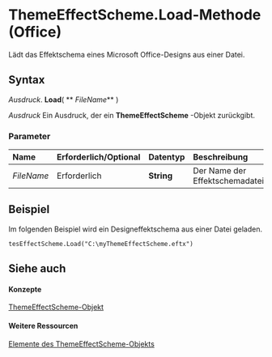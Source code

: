 
# ThemeEffectScheme.Load-Methode (Office)

Lädt das Effektschema eines Microsoft Office-Designs aus einer Datei.


## Syntax

 _Ausdruck_. **Load**( ** _FileName_** )

 _Ausdruck_ Ein Ausdruck, der ein **ThemeEffectScheme** -Objekt zurückgibt.


### Parameter



|**Name**|**Erforderlich/Optional**|**Datentyp**|**Beschreibung**|
|:-----|:-----|:-----|:-----|
| _FileName_|Erforderlich|**String**|Der Name der Effektschemadatei.|

## Beispiel

Im folgenden Beispiel wird ein Designeffektschema aus einer Datei geladen.


```
tesEffectScheme.Load("C:\myThemeEffectScheme.eftx") 

```


## Siehe auch


#### Konzepte


[ThemeEffectScheme-Objekt](3fad64c0-94ca-8749-0282-3ed903e2aa84.md)
#### Weitere Ressourcen


[Elemente des ThemeEffectScheme-Objekts](http://msdn.microsoft.com/library/4a48841c-2f51-2fe4-360b-a5d0044dba80%28Office.15%29.aspx)